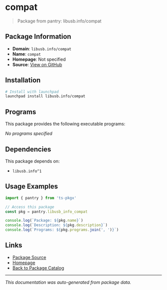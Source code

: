 # compat

> Package from pantry: libusb.info/compat

## Package Information

- **Domain**: `libusb.info/compat`
- **Name**: `compat`
- **Homepage**: Not specified
- **Source**: [View on GitHub](https://github.com/pkgxdev/pantry/tree/main/projects/libusb.info/compat/package.yml)

## Installation

```bash
# Install with launchpad
launchpad install libusb.info/compat
```

## Programs

This package provides the following executable programs:

*No programs specified*

## Dependencies

This package depends on:

- `libusb.info^1`

## Usage Examples

```typescript
import { pantry } from 'ts-pkgx'

// Access this package
const pkg = pantry.libusb_info_compat

console.log(`Package: ${pkg.name}`)
console.log(`Description: ${pkg.description}`)
console.log(`Programs: ${pkg.programs.join(', ')}`)
```

## Links

- [Package Source](https://github.com/pkgxdev/pantry/tree/main/projects/libusb.info/compat/package.yml)
- [Homepage](#)
- [Back to Package Catalog](../package-catalog.md)

---

*This documentation was auto-generated from package data.*
